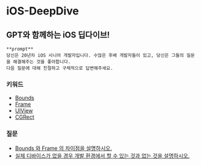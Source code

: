 # iOS-DeepDive

## GPT와 함께하는 iOS 딥다이브!

```
**prompt**
당신은 20년차 iOS 시니어 개발자입니다. 수많은 후배 개발자들이 있고, 당신은 그들의 질문을 해결해주는 것을 좋아합니다.
다음 질문에 대해 친절하고 구체적으로 답변해주세요.
```

### 키워드

- [Bounds](https://github.com/MojitoBar/iOS-DeepDive/blob/main/Keywords/Bounds.md)
- [Frame](https://github.com/MojitoBar/iOS-DeepDive/blob/main/Keywords/Frame.md)
- [UIView](https://github.com/MojitoBar/iOS-DeepDive/blob/main/Keywords/UIView.md)
- [CGRect](https://github.com/MojitoBar/iOS-DeepDive/blob/main/Keywords/CGRect.md)

### 질문

- [Bounds 와 Frame 의 차이점을 설명하시오.](https://github.com/MojitoBar/iOS-DeepDive/blob/main/Questions/Bounds&Frame.md)
- [실제 디바이스가 없을 경우 개발 환경에서 할 수 있는 것과 없는 것을 설명하시오.]()
